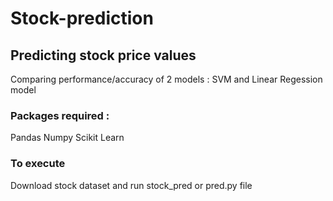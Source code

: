 # Stock-prediction
## Predicting stock price values
Comparing performance/accuracy of 2 models : 
SVM and Linear Regession model
### Packages required :
Pandas
Numpy
Scikit Learn
### To execute
Download stock dataset and run stock_pred or pred.py file
